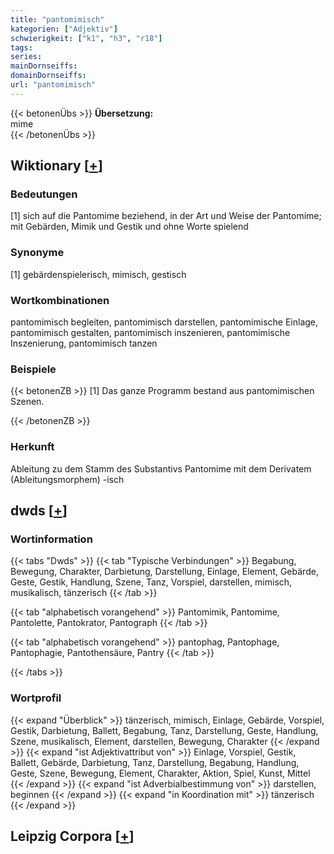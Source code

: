 ```yaml
---
title: "pantomimisch"
kategorien: ["Adjektiv"]
schwierigkeit: ["k1", "h3", "r18"]
tags:
series:
mainDornseiffs:
domainDornseiffs:
url: "pantomimisch"
---
```


{{< betonenÜbs >}}
**Übersetzung:**  
mime  
{{< /betonenÜbs >}}

## Wiktionary [[+](https://de.wiktionary.org/wiki/pantomimisch)]

### Bedeutungen
[1] sich auf die Pantomime beziehend, in der Art und Weise der Pantomime; mit Gebärden, Mimik und Gestik und ohne Worte spielend  

### Synonyme
[1] gebärdenspielerisch, mimisch, gestisch  

### Wortkombinationen
pantomimisch begleiten, pantomimisch darstellen, pantomimische Einlage, pantomimisch gestalten, pantomimisch inszenieren, pantomimische Inszenierung, pantomimisch tanzen  

### Beispiele
{{< betonenZB >}}
[1] Das ganze Programm bestand aus pantomimischen Szenen.  

{{< /betonenZB >}}
### Herkunft
Ableitung zu dem Stamm des Substantivs Pantomime mit dem Derivatem (Ableitungsmorphem) -isch  



## dwds [[+](https://www.dwds.de/wb/pantomimisch)]

### Wortinformation
{{< tabs "Dwds" >}}
{{< tab "Typische Verbindungen" >}}
Begabung, Bewegung, Charakter, Darbietung, Darstellung, Einlage, Element, Gebärde, Geste, Gestik, Handlung, Szene, Tanz, Vorspiel, darstellen, mimisch, musikalisch, tänzerisch
{{< /tab >}}

{{< tab "alphabetisch vorangehend" >}}
Pantomimik, Pantomime, Pantolette, Pantokrator, Pantograph
{{< /tab >}}

{{< tab "alphabetisch vorangehend" >}}
pantophag, Pantophage, Pantophagie, Pantothensäure, Pantry
{{< /tab >}}

{{< /tabs >}}

### Wortprofil
{{< expand "Überblick" >}} tänzerisch, mimisch, Einlage, Gebärde, Vorspiel, Gestik, Darbietung, Ballett, Begabung, Tanz, Darstellung, Geste, Handlung, Szene, musikalisch, Element, darstellen, Bewegung, Charakter {{< /expand >}}
{{< expand "ist Adjektivattribut von" >}} Einlage, Vorspiel, Gestik, Ballett, Gebärde, Darbietung, Tanz, Darstellung, Begabung, Handlung, Geste, Szene, Bewegung, Element, Charakter, Aktion, Spiel, Kunst, Mittel {{< /expand >}}
{{< expand "ist Adverbialbestimmung von" >}} darstellen, beginnen {{< /expand >}}
{{< expand "in Koordination mit" >}} tänzerisch {{< /expand >}}

## Leipzig Corpora [[+](https://corpora.uni-leipzig.de/en/res?word=pantomimisch&corpusId=deu_newscrawl-public_2018)]

